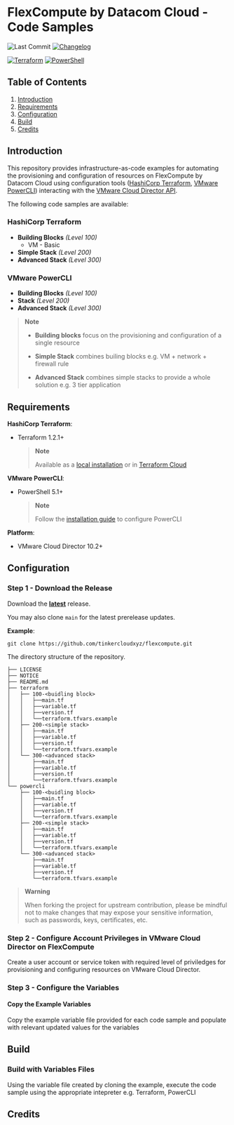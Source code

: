 # FlexCompute by Datacom Cloud - Code Samples

![Last Commit](https://img.shields.io/github/last-commit/tinkercloudxyz/flexcompute?logo=github)
[![Changelog](https://img.shields.io/badge/changelog-read-blue?logo=github)](CHANGELOG.md)

[![Terraform][terraform-shield]][terraform-url]
[![PowerShell][powershell-shield]][powershell-url]

## Table of Contents

1. [Introduction](#Introduction)
1. [Requirements](#Requirements)
1. [Configuration](#Configuration)
1. [Build](#Build)
1. [Credits](#Credits)

## Introduction

This repository provides infrastructure-as-code examples for automating the provisioning and configuration of resources on FlexCompute by Datacom Cloud using configuration tools ([HashiCorp Terraform][terraform-url], [VMware PowerCLI][powershell-url]) interacting with the [VMware Cloud Director API][vcd-api-url].

The following code samples are available:

### HashiCorp Terraform

* **Building Blocks** *(Level 100)*
  * VM - Basic
* **Simple Stack** *(Level 200)*
* **Advanced Stack** *(Level 300)*

### VMware PowerCLI

* **Building Blocks** *(Level 100)*
* **Stack** *(Level 200)*
* **Advanced Stack** *(Level 300)*

> **Note**
>
> * **Building blocks** focus on the provisioning and configuration of a single resource
>
> * **Simple Stack** combines builing blocks e.g. VM + network + firewall rule
>
> * **Advanced Stack** combines simple stacks to provide a whole solution e.g. 3 tier application

## Requirements

**HashiCorp Terraform**:

* Terraform 1.2.1+

    > **Note**
    >
    > Available as a [local installation][terraform-download] or in [Terraform Cloud][terraform-cloud]

**VMware PowerCLI**:

* PowerShell 5.1+

  > **Note**
  >
  > Follow the [installation guide][powercli-guide] to configure PowerCLI

**Platform**:

* VMware Cloud Director 10.2+

## Configuration

### Step 1 - Download the Release

Download the [**latest**](https://github.com/tinkercloudxyz/flexcompute/releases) release.

You may also clone `main` for the latest prerelease updates.

**Example**:

```console
git clone https://github.com/tinkercloudxyz/flexcompute.git
```

The directory structure of the repository.

```console
├── LICENSE
├── NOTICE
├── README.md
├── terraform
│   ├── 100-<buidling block>
│   │   ├──main.tf
│   │   ├──variable.tf
│   │   ├──version.tf
│   │   └──terraform.tfvars.example
│   ├── 200-<simple stack>
│   │   ├──main.tf
│   │   ├──variable.tf
│   │   ├──version.tf
│   │   └──terraform.tfvars.example
│   └── 300-<advanced stack>
│       ├──main.tf
│       ├──variable.tf
│       ├──version.tf
│       └──terraform.tfvars.example
└── powercli
    ├── 100-<buidling block>
    │   ├──main.tf
    │   ├──variable.tf
    │   ├──version.tf
    │   └──terraform.tfvars.example
    ├── 200-<simple stack>
    │   ├──main.tf
    │   ├──variable.tf
    │   ├──version.tf
    │   └──terraform.tfvars.example
    └── 300-<advanced stack>
        ├──main.tf
        ├──variable.tf
        ├──version.tf
        └──terraform.tfvars.example

```

> **Warning**
>
> When forking the project for upstream contribution, please be mindful not to make changes that may expose your sensitive information, such as passwords, keys, certificates, etc.

### Step 2 - Configure Account Privileges in VMware Cloud Director on FlexCompute

Create a user account or service token with required level of priviledges for provisioning and configuring resources on VMware Cloud Director.

### Step 3 - Configure the Variables

#### Copy the Example Variables

Copy the example variable file provided for each code sample and populate with relevant updated values for the variables

## Build

### Build with Variables Files

Using the variable file created by cloning the example, execute the code sample using the appropriate intepreter e.g. Terraform, PowerCLI

## Credits

[//]: Links

[terraform-shield]: https://img.shields.io/badge/code-Terraform-orange?logo=terraform
[terraform-url]: https://registry.terraform.io/providers/vmware/vcd/latest/docs
[terraform]: https://www.terraform.io/
[terraform-download]: https://www.terraform.io/downloads
[terraform-cloud]: https://cloud.hashicorp.com/products/terraform
[powershell-shield]: https://img.shields.io/badge/code-Powershell-blue?logo=powershell
[powershell-url]: https://developer.vmware.com/docs/powercli/latest/products/vmwareclouddirector/
[powercli-guide]: https://developer.vmware.com/powercli/installation-guide
[vcd-api-url]: https://developer.vmware.com/apis/vmware-cloud-director/latest/